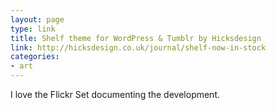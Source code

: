 ```yaml
---
layout: page
type: link
title: Shelf theme for WordPress & Tumblr by Hicksdesign
link: http://hicksdesign.co.uk/journal/shelf-now-in-stock
categories: 
- art
---
```

I love the Flickr Set documenting the development. 